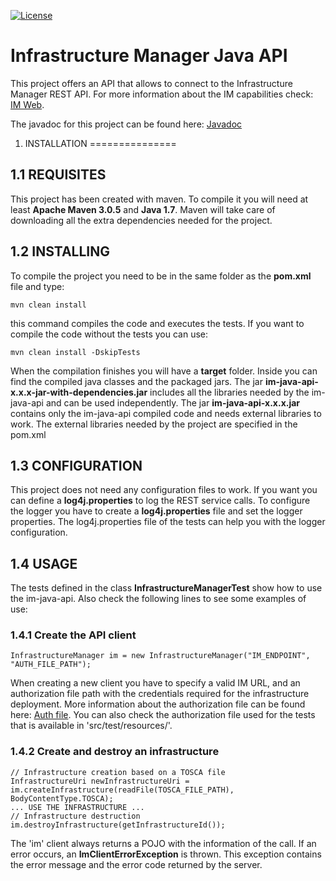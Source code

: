 [![License](https://img.shields.io/badge/license-Apache%202-blue.svg)](https://www.apache.org/licenses/LICENSE-2.0)

Infrastructure Manager Java API
===============
This project offers an API that allows to connect to the Infrastructure Manager REST API.
For more information about the IM capabilities check: [IM Web](http://www.grycap.upv.es/im).

The javadoc for this project can be found here: [Javadoc](http://indigo-dc.github.io/im-java-api/apidocs/)

1. INSTALLATION
===============

1.1 REQUISITES
--------------
This project has been created with maven.
To compile it you will need at least **Apache Maven 3.0.5** and **Java 1.7**.
Maven will take care of downloading all the extra dependencies needed for the project.

1.2 INSTALLING
--------------
To compile the project you need to be in the same folder as the **pom.xml** file and type:
```
mvn clean install
```
this command compiles the code and executes the tests. If you want to compile the code without the tests you can use:
```
mvn clean install -DskipTests
```
When the compilation finishes you will have a **target** folder. Inside you can find the compiled java classes and the packaged jars. The jar **im-java-api-x.x.x-jar-with-dependencies.jar** includes all the libraries needed by the im-java-api and can be used independently. The jar **im-java-api-x.x.x.jar** contains only the im-java-api compiled code and needs external libraries to work. The external libraries needed by the project are specified in the pom.xml

1.3 CONFIGURATION
-----------------
This project does not need any configuration files to work.
If you want you can define a **log4j.properties** to log the REST service calls.
To configure the logger you have to create a **log4j.properties** file and set the logger properties.
The log4j.properties file of the tests can help you with the logger configuration.

1.4 USAGE
-----------------
The tests defined in the class **InfrastructureManagerTest** show how to use the im-java-api.
Also check the following lines to see some examples of use:

### 1.4.1 Create the API client
```
InfrastructureManager im = new InfrastructureManager("IM_ENDPOINT", "AUTH_FILE_PATH");
```
When creating a new client you have to specify a valid IM URL, and an authorization file path with the credentials required for the infrastructure deployment.
More information about the authorization file can be found here: [Auth file](http://www.grycap.upv.es/im/doc/client.html#auth-file).
You can also check the authorization file used for the tests that is available in 'src/test/resources/'.

### 1.4.2 Create and destroy an infrastructure
```
// Infrastructure creation based on a TOSCA file
InfrastructureUri newInfrastructureUri = im.createInfrastructure(readFile(TOSCA_FILE_PATH), BodyContentType.TOSCA);
... USE THE INFRASTRUCTURE ...
// Infrastructure destruction
im.destroyInfrastructure(getInfrastructureId());
```
The 'im' client always returns a POJO with the information of the call. If an error occurs, an **ImClientErrorException** is thrown. This exception contains the error message and the error code returned by the server.
